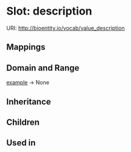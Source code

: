 # Slot: description




URI: http://bioentity.io/vocab/value_description
## Mappings

## Domain and Range

[example](Example.md) -> None
## Inheritance

## Children

## Used in

